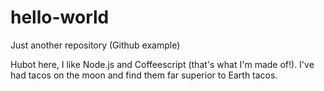 # hello-world
Just another repository (Github example)

Hubot here, I like Node.js and Coffeescript (that's what I'm made of!). 
I've had tacos on the moon and find them far superior to Earth tacos.  
